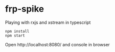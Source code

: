 # frp-spike

Playing with rxjs and xstream in typescript

    npm install
    npm start

Open http://localhost:8080/ and console in browser  